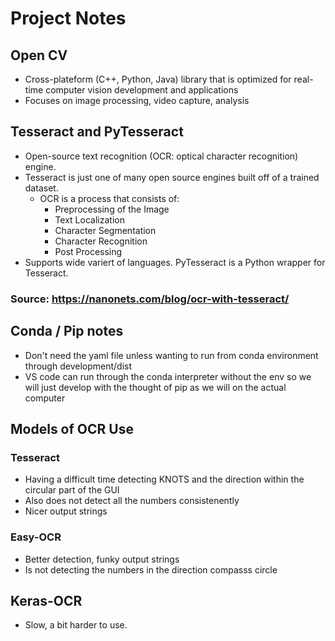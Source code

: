 # Project Notes
## Open CV
- Cross-plateform (C++, Python, Java) library that is optimized for real-time computer vision development and applications
- Focuses on image processing, video capture, analysis

## Tesseract and PyTesseract
- Open-source text recognition (OCR: optical character recognition) engine.
- Tesseract is just one of many open source engines built off of a trained dataset.
    - OCR is a process that consists of:
        - Preprocessing of the Image
        - Text Localization
        - Character Segmentation
        - Character Recognition
        - Post Processing
- Supports wide variert of languages. PyTesseract is a Python wrapper for Tesseract.
### Source: https://nanonets.com/blog/ocr-with-tesseract/

## Conda / Pip notes
- Don't need the yaml file unless wanting to run from conda environment through development/dist
- VS code can run through the conda interpreter without the env so we will just develop with the thought of pip as we will on the actual computer

## Models of OCR Use
### Tesseract
- Having a difficult time detecting KNOTS and the direction within the circular part of the GUI
- Also does not detect all the numbers consistenently
- Nicer output strings
### Easy-OCR
- Better detection, funky output strings
- Is not detecting the numbers in the direction compasss circle
## Keras-OCR
- Slow, a bit harder to use.